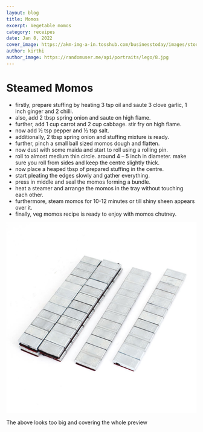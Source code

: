 ```yaml
---
layout: blog
title: Momos
excerpt: Vegetable momos
category: receipes
date: Jan 8, 2022
cover_image: https://akm-img-a-in.tosshub.com/businesstoday/images/story/202112/momo_660_060817115337-sixteen_nine.jpg?size=1200:675
author: kirthi
author_image: https://randomuser.me/api/portraits/lego/8.jpg
---
```

# Steamed Momos

* firstly, prepare stuffing by heating 3 tsp oil and saute 3 clove garlic, 1 inch ginger and 2 chilli.
* also, add 2 tbsp spring onion and saute on high flame.
* further, add 1 cup carrot and 2 cup cabbage. stir fry on high flame.
* now add ½ tsp pepper and ½ tsp salt.
* additionally, 2 tbsp spring onion and stuffing mixture is ready.
* further, pinch a small ball sized momos dough and flatten.
* now dust with some maida and start to roll using a rolling pin.
* roll to almost medium thin circle. around 4 – 5 inch in diameter. make sure you roll from sides and keep the centre slightly thick.
* now place a heaped tbsp of prepared stuffing in the centre.
* start pleating the edges slowly and gather everything.
* press in middle and seal the momos forming a bundle.
* heat a steamer and arrange the momos in the tray without touching each other.
* furthermore, steam momos for 10-12 minutes or till shiny sheen appears over it.
* finally, veg momos recipe is ready to enjoy with momos chutney.

![](/images/blog/61azk8uw6bl._sl1100_.jpg)

The above looks too big and covering the whole preview